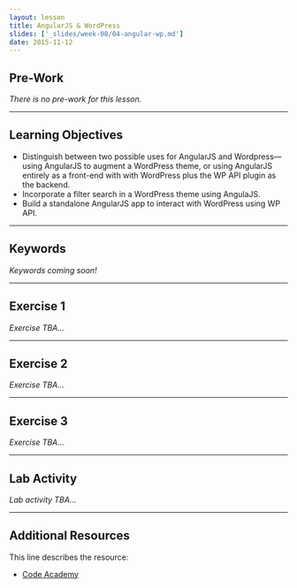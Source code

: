 ```yaml
---
layout: lesson
title: AngularJS & WordPress
slides: ['_slides/week-08/04-angular-wp.md']
date: 2015-11-12
---
```


## Pre-Work

*There is no pre-work for this lesson.*

---

## Learning Objectives

- Distinguish between two possible uses for AngularJS and Wordpress&mdash;using AngularJS to augment a WordPress theme, or using AngularJS entirely as a front-end with with WordPress plus the WP API plugin as the backend.
- Incorporate a filter search in a WordPress theme using AngulaJS.
- Build a standalone AngularJS app to interact with WordPress using WP API.

---

## Keywords

*Keywords coming soon!*

---

## Exercise 1

*Exercise TBA...*

---

## Exercise 2

*Exercise TBA...*

---

## Exercise 3

*Exercise TBA...*

---

## Lab Activity

*Lab activity TBA...*

---

## Additional Resources

This line describes the resource:

- [Code Academy](http://www.codecademy.com/learn)

